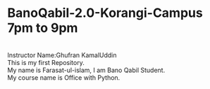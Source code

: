# BanoQabil-2.0-Korangi-Campus 7pm to 9pm
<br>
Instructor Name:Ghufran KamalUddin
<br>
This is my first Repository.
<br>
My name is Farasat-ul-islam, I am Bano Qabil Student.
<br>
My course name is Office with Python.
